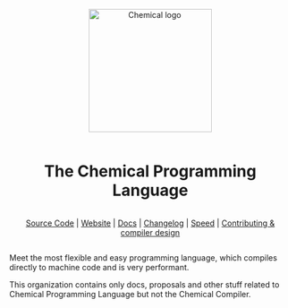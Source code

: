 <div align="center" style="display:grid;place-items:center;">
<p>
    <a href="https://chemical.qinetik.org/" target="_blank"><img height="220" src="https://raw.githubusercontent.com/Qinetik/chemical/main/lang/assets/Logo.svg?sanitize=true" alt="Chemical logo"></a>
</p>
<h1>The Chemical Programming Language</h1>
    
[Source Code](https://github.com/Qinetik)
| [Website](https://chemical.qinetik.org)
| [Docs](https://github.com/Qinetik/chemical/blob/main/lang/docs/README.md)
| [Changelog](https://github.com/Qinetik/chemical/blob/main/lang/docs/CHANGELOG.md)
| [Speed](https://chemical.qinetik.org/speed)
| [Contributing & compiler design](https://github.com/Qinetik/chemical/blob/main/lang/docs/CONTRIBUTING.md)

</div>

Meet the most flexible and easy programming language, which compiles directly to machine code and is very performant.

This organization contains only docs, proposals and other stuff related to Chemical Programming Language but not the Chemical Compiler.
